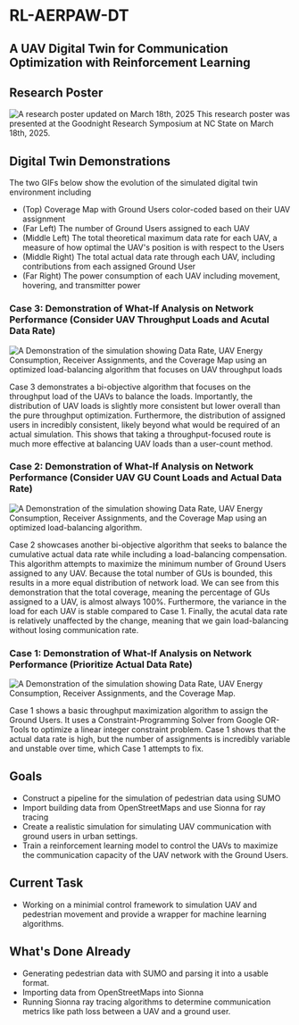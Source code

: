 # RL-AERPAW-DT
## A UAV Digital Twin for Communication Optimization with Reinforcement Learning

## Research Poster
![A research poster updated on March 18th, 2025](presentations/research_poster_final_img.jpg)
This research poster was presented at the Goodnight Research Symposium at NC State on March 18th, 2025.

## Digital Twin Demonstrations
The two GIFs below show the evolution of the simulated digital twin environment including
* (Top) Coverage Map with Ground Users color-coded based on their UAV assignment
* (Far Left) The number of Ground Users assigned to each UAV
* (Middle Left) The total theoretical maximum data rate for each UAV, a measure of how optimal the UAV's position is with respect to the Users
* (Middle Right) The total actual data rate through each UAV, including contributions from each assigned Ground User
* (Far Right) The power consumption of each UAV including movement, hovering, and transmitter power

### Case 3: Demonstration of What-If Analysis on Network Performance (Consider UAV Throughput Loads and Acutal Data Rate)
![A Demonstration of the simulation showing Data Rate, UAV Energy Consumption, Receiver Assignments, and the Coverage Map using an optimized load-balancing algorithm that focuses on UAV throughput loads](gifs/2_assignGUsWithThroughputWaste.gif)

Case 3 demonstrates a bi-objective algorithm that focuses on the throughput load of the UAVs to balance the loads. Importantly, the distribution of UAV loads is slightly more consistent but lower overall than the pure throughput optimization. Furthermore, the distribution of assigned users in incredibly consistent, likely beyond what would be required of an actual simulation. This shows that taking a throughput-focused route is much more effective at balancing UAV loads than a user-count method.

### Case 2: Demonstration of What-If Analysis on Network Performance (Consider UAV GU Count Loads and Actual Data Rate)
![A Demonstration of the simulation showing Data Rate, UAV Energy Consumption, Receiver Assignments, and the Coverage Map using an optimized load-balancing algorithm.](gifs/0_assignGUs.gif)

Case 2 showcases another bi-objective algorithm that seeks to balance the cumulative actual data rate while including a load-balancing compensation. This algorithm attempts to maximize the minimum number of Ground Users assigned to any UAV. Because the total number of GUs is bounded, this results in a more equal distribution of network load. We can see from this demonstration that the total coverage, meaning the percentage of GUs assigned to a UAV, is almost always 100%. Furthermore, the variance in the load for each UAV is stable compared to Case 1. Finally, the acutal data rate is relatively unaffected by the change, meaning that we gain load-balancing without losing communication rate.

### Case 1: Demonstration of What-If Analysis on Network Performance (Prioritize Actual Data Rate)
![A Demonstration of the simulation showing Data Rate, UAV Energy Consumption, Receiver Assignments, and the Coverage Map.](gifs/1_assignGUsWithLoadBalancing.gif)

Case 1 shows a basic throughput maximization algorithm to assign the Ground Users. It uses a Constraint-Programming Solver from Google OR-Tools to optimize a linear integer constraint problem. Case 1 shows that the actual data rate is high, but the number of assignments is incredibly variable and unstable over time, which Case 1 attempts to fix.

## Goals
- Construct a pipeline for the simulation of pedestrian data using SUMO
- Import building data from OpenStreetMaps and use Sionna for ray tracing
- Create a realistic simulation for simulating UAV communication with ground users in urban settings.
- Train a reinforcement learning model to control the UAVs to maximize the communication capacity of the UAV network with the Ground Users.

## Current Task
- Working on a minimial control framework to simulation UAV and pedestrian movement and provide a wrapper for machine learning algorithms.

## What's Done Already
- Generating pedestrian data with SUMO and parsing it into a usable format.
- Importing data from OpenStreetMaps into Sionna
- Running Sionna ray tracing algorithms to determine communication metrics like path loss between a UAV and a ground user.


